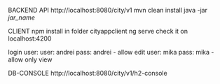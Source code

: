 BACKEND API
http://localhost:8080/city/v1
mvn clean install
java -jar *jar_name*

CLIENT
npm install in folder cityappclient
ng serve
check it on localhost:4200

login user:
user: andrei pass: andrei - allow edit
user: mika pass: mika - allow only view


DB-CONSOLE
http://localhost:8080/city/v1/h2-console
